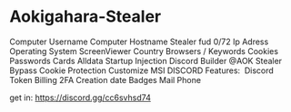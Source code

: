 # Aokigahara-Stealer

Computer Username
Computer Hostname
Stealer fud 0/72
 Ip Adress
Operating System
ScreenViewer
Country
Browsers / Keywords
 Cookies
Passwords
Cards
Alldata
 Startup Injection
Discord Builder @AOK Stealer 
Bypass Cookie Protection
Customize MSI
DISCORD Features:
​
 Discord Token
 Billing
2FA
Creation date
Badges
Mail
Phone

get in: https://discord.gg/cc6svhsd74
